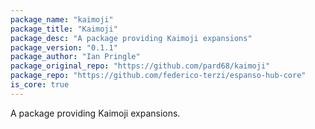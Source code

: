 ```yaml
---
package_name: "kaimoji"
package_title: "Kaimoji"
package_desc: "A package providing Kaimoji expansions"
package_version: "0.1.1"
package_author: "Ian Pringle"
package_original_repo: "https://github.com/pard68/kaimoji"
package_repo: "https://github.com/federico-terzi/espanso-hub-core"
is_core: true
---
```

A package providing Kaimoji expansions.

